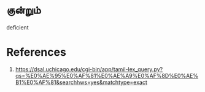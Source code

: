 # குன்றும்

deficient

# References
1. https://dsal.uchicago.edu/cgi-bin/app/tamil-lex_query.py?qs=%E0%AE%95%E0%AF%81%E0%AE%A9%E0%AF%8D%E0%AE%B1%E0%AF%81&searchhws=yes&matchtype=exact
